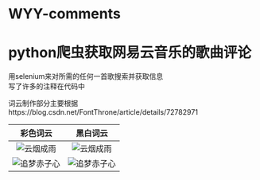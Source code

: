 # WYY-comments
 
python爬虫获取网易云音乐的歌曲评论
====
用selenium来对所需的任何一首歌搜索并获取信息<br>
写了许多的注释在代码中<br>

词云制作部分主要根据https://blog.csdn.net/FontThrone/article/details/72782971 <br>


|彩色词云|黑白词云|
| :---: | :---: |
| ![云烟成雨](https://github.com/optipessimist/WYY-comments/tree/master/images/云烟成雨彩色.png)| ![云烟成雨](https://github.com/optipessimist/WYY-comments/tree/master/images/云烟成雨黑白.png)
| ![追梦赤子心](https://github.com/optipessimist/WYY-comments/tree/master/images/追梦赤子心彩色.png)| ![追梦赤子心](https://github.com/optipessimist/WYY-comments/tree/master/images/追梦赤子心黑白.png)



